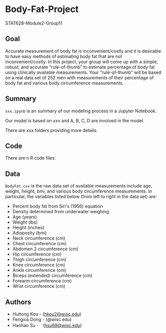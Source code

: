 # Body-Fat-Project
STAT628-Module2-Group11
## Goal
Accurate measurement of body fat is inconvenient/costly and it is desirable to have easy methods of estimating body fat that are not inconvenient/costly. In this project, your group will come up with a simple, robust, and accurate “rule-of-thumb” to estimate percentage of body fat using clinically available measurements. Your “rule-of-thumb” will be based on a real data set of 252 men with measurements of their percentage of body fat and various body circumference measurements.

## Summary
`xxx.ipynb` is an summary of our modeling process in a Jupyter Notebook.

Our model is based on xxx and A, B, C, D are involved in the model.

There are xxx folders providing more details.

## Code
There are n R code files:

## Data
`BodyFat.csv` is the raw data set of available measurements include age, weight, height, bmi, and various body circumference measurements. In particular, the variables listed below (from left to right in the data set) are:

- Percent body fat from Siri's (1956) equation
- Density determined from underwater weighing
- Age (years)
- Weight (lbs)
- Height (inches)
- Adioposity (bmi)
- Neck circumference (cm)
- Chest circumference (cm)
- Abdomen 2 circumference (cm)
- Hip circumference (cm)
- Thigh circumference (cm)
- Knee circumference (cm)
- Ankle circumference (cm)
- Biceps (extended) circumference (cm)
- Forearm circumference (cm)
- Wrist circumference (cm)


## Authors
- Huitong Kou - (hkou2@wisc.edu)
- Fengxia Dong - (@wisc.edu)
- Haohao Su -　(hsu69@wisc.edu)